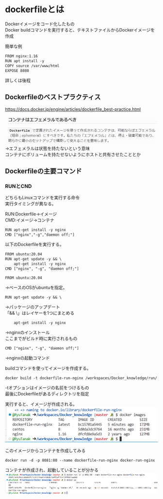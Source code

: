 # dockerfileとは  

Dockerイメージをコード化したもの  
Docker buildコマンドを実行すると、テキストファイルからDockerイメージを作成  

簡単な例  
```
FROM nginx:1.16
RUN apt install -y
COPY source /var/www/html
EXPOSE 8080
```
詳しくは後程  

## Dockerfileのベストプラクティス  

https://docs.docker.jp/engine/articles/dockerfile_best-practice.html  

![image](./image/16.png)  
→エフェメラルは状態を持たないという意味  
 コンテナにボリュームを持たせないようにホストと共有させたこととか  


## Dockerfileの主要コマンド  

### RUNとCND  

どちらもLinuxコマンドを実行する命令  
実行タイミングが異なる。  

RUN:Dockerfile→イメージ  
CMD:イメージ→コンテナ  

```
RUN apt-get install -y nginx
CMD ["nginx","-g","daemon off;"]
```

以下のDockerfileを実行する。  
```
FROM ubuntu:20.04
RUN apt-get update -y && \
    apt-get install -y nginx
CMD ["nginx", "-g", "daemon off;"] 
```

```
FROM ubuntu:20.04
```
→ベースのOSがubuntuを指定。  

```
RUN apt-get update -y && \
```
→パッケージのアップデート  
 「&& \」はレイヤーを1つにまとめる  

```
    apt-get install -y nginx
```
→nginxのインストール  
ここまでがビルド時に実行されるもの  

```
CMD ["nginx", "-g", "daemon off;"] 
```
→nginxの起動コマンド  

buildコマンドを使ってイメージを作成する。  
```
docker build -t dockerfile-run-nginx /workspaces/Docker_knowledge/run/
```
-tオプションはイメージの名前をつけるもの  
最後にDockerfileがあるディレクトリを指定  

実行すると、イメージが作成される。  
![image](./image/17.png)  

このイメージからコンテナを作成してみる  
```
docker run -d -p 8081:80 --name dockerfile-run-nginx docker-run-nginx
```
コンテナが作成され、起動していることが分かる  
![image](./image/18.png)  


## 
